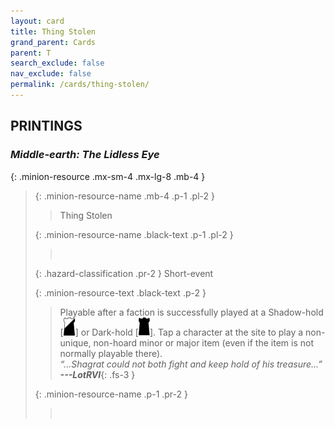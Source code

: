 ```yaml
---
layout: card
title: Thing Stolen
grand_parent: Cards
parent: T
search_exclude: false
nav_exclude: false
permalink: /cards/thing-stolen/
---
```


## PRINTINGS


### _Middle-earth: The Lidless Eye_

{: .minion-resource .mx-sm-4 .mx-lg-8 .mb-4 }
> {: .minion-resource-name .mb-4 .p-1 .pl-2 }
> > <div class="hazard-mp"></div>
> > <div class="card-name">Thing Stolen</div>
>
> {: .minion-resource-name .black-text .p-1 .pl-2 }
> > &nbsp;
>
> {: .hazard-classification .pr-2 }
> Short-event
>
> {: .minion-resource-text .black-text .p-2 }
> > Playable after a faction is successfully played at a Shadow-hold \[![](/assets/images/shadow-hold.svg)] or Dark-hold \[![](/assets/images/dark-hold.svg)]. Tap a character at the site to play a non-unique, non-hoard minor or major item (even if the item is not normally playable there).   <br>_“...Shagrat could not both fight and keep hold of his treasure...”_ ***---&#65279;LotRVI***{: .fs-3 } 
> 
> {: .minion-resource-name .p-1 .pr-2 }
> > <div class="card-shield"></div>
> > <div class="card-corruption-white">&nbsp;</div>

